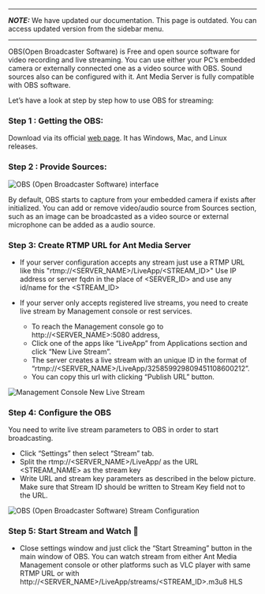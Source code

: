 ***
**_NOTE:_** We have updated our documentation. This page is outdated. You can access updated version from the sidebar menu.
***
OBS(Open Broadcaster Software) is Free and open source software for video recording and live streaming.
You can use either your PC’s embedded camera or externally connected one as a video source with OBS. 
Sound sources also can be configured with it. Ant Media Server is fully compatible with OBS software.

Let’s have a look at step by step how to use OBS for streaming:
### Step 1 : Getting the OBS:

Download via its official [web page](https://obsproject.com/). It has Windows, Mac, and Linux releases.

### Step 2 : Provide Sources:

![OBS (Open Broadcaster Software) interface](https://ant-media.github.io/Ant-Media-Server/doc/images/obs_screenshot.jpg)

By default, OBS starts to capture from your embedded camera if exists after initialized. 
You can add or remove video/audio source from Sources section, such as an image can be broadcasted as a video source or 
external microphone can be added as a audio source.

### Step 3: Create RTMP URL for Ant Media Server

* If your server configuration accepts any stream just use a RTMP URL like this "rtmp://<SERVER_NAME>/LiveApp/<STREAM_ID>"
Use IP address or server fqdn in the place of <SERVER_ID> and use any id/name for the <STREAM_ID>

* If your server only accepts registered live streams, you need to create live stream by Management console or rest services. 
    - To reach the Management console go to http://<SERVER_NAME>:5080 address,  
    - Click one of the apps like “LiveApp” from Applications section and click “New Live Stream”. 
    - The server creates a live stream with an unique ID in the format of “rtmp://<SERVER_NAME>/LiveApp/325859929809451108600212”.  
    - You can copy this url with clicking “Publish URL” button.

![Management Console New Live Stream](https://ant-media.github.io/Ant-Media-Server/doc/images/management_console_new_live_stream.png)

### Step 4: Configure the OBS

You need to write live stream parameters to OBS in order to start broadcasting. 
* Click “Settings” then select “Stream” tab. 
* Split the rtmp://<SERVER_NAME>/LiveApp/ as the URL <STREAM_NAME> as the stream key 
* Write URL and stream key parameters as described in the below picture. Make sure that Stream ID should be written to 
Stream Key field not to the URL.

![OBS (Open Broadcaster Software) Stream Configuration](https://ant-media.github.io/Ant-Media-Server/doc/images/OBS_Configuration.png)
 

### Step 5: Start Stream and Watch 🙂

* Close settings window and just click the “Start Streaming” button in the main window of OBS. 
You can watch stream from either Ant Media Management console or other platforms such as VLC player with same RTMP URL or with
http://<SERVER_NAME>/LiveApp/streams/<STREAM_ID>.m3u8 HLS